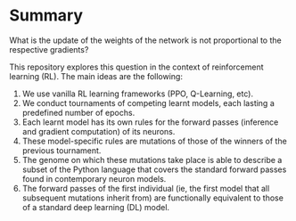 # Summary

What is the update of the weights of the network is not proportional to the respective gradients?

This repository explores this question in the context of reinforcement learning (RL). The main
ideas are the following:

1. We use vanilla RL learning frameworks (PPO, Q-Learning, etc).
2. We conduct tournaments of competing learnt models, each lasting a predefined number of epochs.
3. Each learnt model has its own rules for the forward passes (inference and gradient computation)
   of its neurons.
5. These model-specific rules are mutations of those of the winners of the previous tournament.
6. The genome on which these mutations take place is able to describe a subset of the Python
   language that covers the standard forward passes found in contemporary neuron models.
7. The forward passes of the first individual (ie, the first model that all subsequent mutations
   inherit from) are functionally equivalent to those of a standard deep learning (DL) model.
